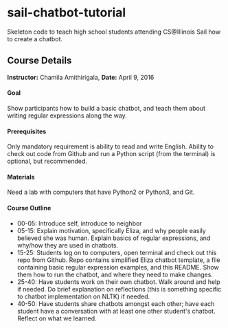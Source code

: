 # sail-chatbot-tutorial
Skeleton code to teach high school students attending CS@Illinois Sail how to create a chatbot.

## Course Details 
**Instructor:** Chamila Amithirigala, **Date:** April 9, 2016


#### Goal
Show participants how to build a basic chatbot, and teach them about writing regular expressions along the way.

#### Prerequisites
Only mandatory requirement is ability to read and write English. Ability to check out code from Github and run a Python script (from the terminal) is optional, but recommended.

#### Materials
Need a lab with computers that have Python2 or Python3, and Git.

#### Course Outline
- 00-05: Introduce self, introduce to neighbor
- 05-15: Explain motivation, specifically Eliza, and why people easily believed she was human.
Explain basics of regular expressions, and why/how they are used in chatbots.
- 15-25: Students log on to computers, open terminal and check out this repo from Github. Repo contains simplified Eliza chatbot template, a file containing basic regular expression examples, and this README. Show them how to run the chatbot, and where they need to make changes.
- 25-40: Have students work on their own chatbot. Walk around and help if needed. Do brief explanation on reflections (this is something specific to chatbot implementation on NLTK) if needed.
- 40-50: Have students share chatbots amongst each other; have each student have a conversation with at least one other student's chatbot. Reflect on what we learned.